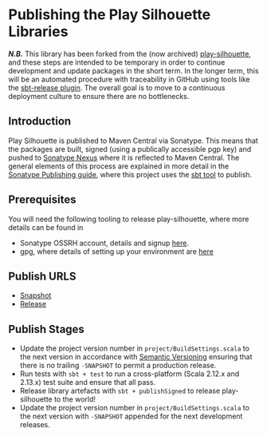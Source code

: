 # Publishing the Play Silhouette Libraries

***N.B.*** This library has been forked from the (now archived) [play-silhouette](https://github.com/mohiva/play-silhouette), and these steps are intended to be temporary in order to continue development and update packages in the short term. In the longer term, this will be an automated procedure with traceability in GitHub using tools like the [sbt-release plugin](https://github.com/sbt/sbt-release). The overall goal is to move to a continuous deployment culture to ensure there are no bottlenecks.

## Introduction

Play Silhouette is published to Maven Central via Sonatype. This means that the packages are built, signed (using a publically accessible pgp key) and pushed to [Sonatype Nexus](https://s01.oss.sonatype.org/) where it is reflected to Maven Central. The general elements of this process are explained in more detail in the [Sonatype Publishing guide](https://central.sonatype.org/publish/publish-guide/), where this project uses the [sbt tool](https://central.sonatype.org/publish/publish-sbt/) to publish.

## Prerequisites

You will need the following tooling to release play-silhouette, where more details can be found in

- Sonatype OSSRH account, details and signup [here](https://central.sonatype.org/publish/publish-guide/).
- gpg, where details of setting up your environment are [here](https://www.scala-sbt.org/release/docs/Using-Sonatype.html)

## Publish URLS
- [Snapshot](https://s01.oss.sonatype.org/content/repositories/snapshots/)
- [Release](https://s01.oss.sonatype.org/service/local/staging/deploy/maven2/)

## Publish Stages

- Update the project version number in `project/BuildSettings.scala` to the next version in accordance with [Semantic Versioning](https://semver.org/spec/v2.0.0.html) ensuring that there is no trailing `-SNAPSHOT` to permit a production release.
- Run tests with `sbt + test` to run a cross-platform (Scala 2.12.x and 2.13.x) test suite and ensure that all pass.
- Release library artefacts with `sbt + publishSigned` to release play-silhouette to the world!
- Update the project version number in `project/BuildSettings.scala` to the next version with `-SNAPSHOT` appended for the next development releases.
